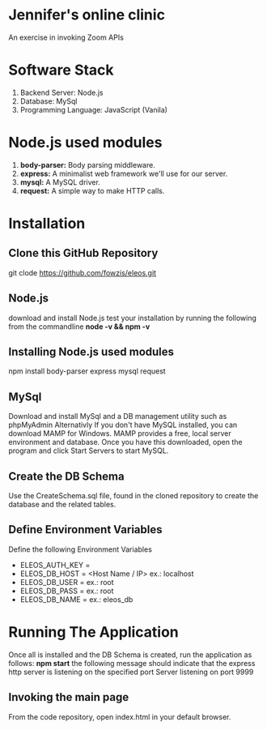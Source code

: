# Jennifer's online clinic
An exercise in invoking Zoom APIs

# Software Stack
1. Backend Server: Node.js
2. Database: MySql
3. Programming Language: JavaScript (Vanila)

# Node.js used modules
1. **body-parser:** Body parsing middleware.
2. **express:** A minimalist web framework we'll use for our server.
3. **mysql:** A MySQL driver.
4. **request:** A simple way to make HTTP calls.

# Installation

## Clone this GitHub Repository
git clode https://github.com/fowzis/eleos.git

## Node.js
download and install Node.js
test your installation by running the following from the commandline
**node -v && npm -v**

## Installing Node.js used modules
npm install body-parser express mysql request

## MySql
Download and install MySql and a DB management utility such as phpMyAdmin
Alternativly If you don't have MySQL installed, you can download MAMP for Windows. MAMP provides a free, local server environment and database. Once you have this downloaded, open the program and click Start Servers to start MySQL.

## Create the DB Schema
Use the CreateSchema.sql file, found in the cloned repository to create the database and the related tables. 

## Define Environment Variables
Define the following Environment Variables
- ELEOS_AUTH_KEY = <Zoom API Auth Key>
- ELEOS_DB_HOST = <Host Name / IP>  ex.: localhost
- ELEOS_DB_USER = <DB User>         ex.: root
- ELEOS_DB_PASS = <DB Pass>         ex.: root
- ELEOS_DB_NAME = <DB Name>         ex.: eleos_db

# Running The Application
Once all is installed and the DB Schema is created, run the application as follows:
**npm start**
the following message should indicate that the express http server is listening on the specified port
Server listening on port 9999

## Invoking the main page
From the code repository, open index.html in your default browser.